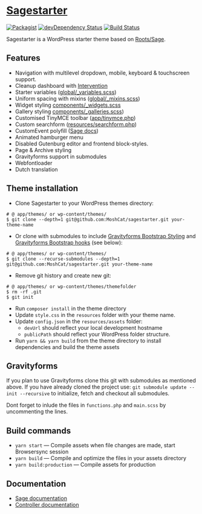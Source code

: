 # [Sagestarter](https://github.com/MoshCat/sagestarter)
[![Packagist](https://img.shields.io/packagist/vpre/roots/sage.svg?style=flat-square)](https://packagist.org/packages/roots/sage)
[![devDependency Status](https://img.shields.io/david/dev/roots/sage.svg?style=flat-square)](https://david-dm.org/roots/sage#info=devDependencies)
[![Build Status](https://img.shields.io/travis/roots/sage.svg?style=flat-square)](https://travis-ci.org/roots/sage)

Sagestarter is a WordPress starter theme based on [Roots/Sage](https://roots.io/sage/).

## Features

* Navigation with multilevel dropdown, mobile, keyboard & touchscreen support.
* Cleanup dashboard with [Intervention](https://github.com/soberwp/intervention)
* Starter variables ([global/_variables.scss](https://github.com/MoshCat/sagestarter/blob/master/resources/assets/styles/common/_variables.scss))
* Uniform spacing with mixins ([global/_mixins.scss](https://github.com/MoshCat/sagestarter/blob/master/resources/assets/styles/common/_mixins.scss))
* Widget styling [components/_widgets.scss](https://github.com/MoshCat/sagestarter/blob/master/resources/assets/styles/components/_widgets.scss)
* Gallery styling [components/_galleries.scss](https://github.com/MoshCat/sagestarter/blob/master/resources/assets/styles/components/_galleries.scss))
* Customised TinyMCE toolbar ([app/tinymce.php](https://github.com/MoshCat/sagestarter/blob/master/app/tinymce.php))
* Custom searchform ([resources/searchform.php](https://github.com/MoshCat/sagestarter/blob/master/resources/searchform.php))
* CustomEvent polyfill ([Sage docs](https://roots.io/sage/docs/sage-compatibility/#known-issues-with-internet-explorer))
* Animated hamburger menu
* Disabled Gutenburg editor and frontend block-styles.
* Page & Archive styling
* Gravityforms support in submodules
* Webfontloader
* Dutch translation

## Theme installation

* Clone Sagestarter to your WordPress themes directory:
```shell
# @ app/themes/ or wp-content/themes/
$ git clone --depth=1 git@github.com:MoshCat/sagestarter.git your-theme-name
```

* Or clone with submodules to include [Gravityforms Bootstrap Styling](https://github.com/MoshCat/gravityforms-bootstrap-styling) and [Gravityforms Bootstrap hooks](https://github.com/MoshCat/gravityforms-bootstrap-hooks) (see below):
```shell
# @ app/themes/ or wp-content/themes/
$ git clone --recurse-submodules --depth=1 git@github.com:MoshCat/sagestarter.git your-theme-name
```

* Remove git history and create new git:
```shell
# @ app/themes/ or wp-content/themes/themefolder
$ rm -rf .git
$ git init
```
* Run `composer install` in the theme directory
* Update `style.css` in the `resources` folder with your theme name.
* Update `config.json` in the `resources/assets` folder:
  * `devUrl` should reflect your local development hostname
  * `publicPath` should reflect your WordPress folder structure.
* Run `yarn && yarn build` from the theme directory to install dependencies and build the theme assets

## Gravityforms

If you plan to use Gravityforms clone this git with submodules as mentioned above.
If you have already cloned the project use: `git submodule update --init --recursive` to initialize, fetch and checkout all submodules.

Dont forget to inlude the files in `functions.php` and `main.scss` by uncommenting the lines.

## Build commands

* `yarn start` — Compile assets when file changes are made, start Browsersync session
* `yarn build` — Compile and optimize the files in your assets directory
* `yarn build:production` — Compile assets for production

## Documentation

* [Sage documentation](https://roots.io/sage/docs/)
* [Controller documentation](https://github.com/soberwp/controller#usage)
